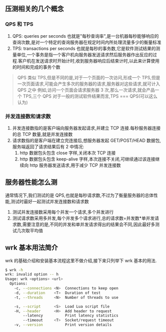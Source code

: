 ## 压测相关的几个概念

### QPS 和 TPS

1. QPS: queries per seconds 也就是"每秒查询率",是一台机器每秒能够响应的查询次数,是对一个特定的查询服务器在规定时间内所处理流量多少的衡量标准
2. TPS: transactions per seconds 也就是每秒的事务数,它是软件测试结果的测量单位,一个事务是指一个客户机向服务器发送请求然后服务器作出反应的过程.客户机在发送请求时开始计时,收到服务器响应后结束计时,以此来计算使用的时间和完成的事务个数

> QPS 类似 TPS,但是不同的是,对于一个页面的一次访问,形成一个 TPS,但是一次页面请求,可能会产生多次的服务器的请求,服务器对这些请求,就可计入 QPS 之中
> 例如,访问一个页面会请求服务器 3 次,那么一次请求,就会产品一个 TPS,三个 QPS
> 对于一般的测试软件结果而言,TPS === QPS(可以这么认为)

### 并发连接数和请求数

1. 并发连接数指的是客户端向服务器发起请求,并建立 TCP 连接.每秒服务器连接的总 TCP 数量,就是并发连接数
2. 请求数指的是客户端在建立完连接后,想服务器发起 GET/POST/HEAD 数据包,服务端返回了请求结果后有 2 中情况:
   1. http 数据包头包含 close 字样,关闭本次 TCP 连接
   2. http 数据包头包含 keep-alive 字样,本次连接不关闭,可继续通过该连接继续向 http 服务器发送请求,用于减少 TCP 并发连接数

## 服务器性能怎么测

通常情况下,我们测试的是 QPS,也就是每秒请求数,不过为了衡量服务器的总体性能,测试时最好一起测试并发连接数和请求数

1. 测试并发连接数采用每个并发一个请求,多个并发进行
2. 测试请求数采用多并发,每个并发多个请求进行,总的请求数=并发数\*单并发请求数,需要注意的是,不同的并发和单并发请求得出的结果会不同,因此最好多测试几次取平均值

## wrk 基本用法简介

wrk 的基础介绍和安装基本流程这里不做介绍,接下来只列举下 wrk 基本的用法.

```bash
$ wrk -h
wrk: invalid option -- h
Usage: wrk <options> <url>
  Options:
    -c, --connections <N>  Connections to keep open
    -d, --duration    <T>  Duration of test
    -t, --threads     <N>  Number of threads to use

    -s, --script      <S>  Load Lua script file
    -H, --header      <H>  Add header to request
        --latency          Print latency statistics
        --timeout     <T>  Socket/request timeout
    -v, --version          Print version details
```

